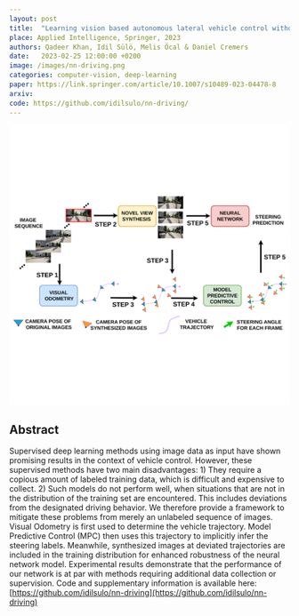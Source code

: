 ```yaml
---
layout: post
title:  "Learning vision based autonomous lateral vehicle control without supervision"
place: Applied Intelligence, Springer, 2023
authors: Qadeer Khan, Idil Sülö, Melis Öcal & Daniel Cremers 
date:   2023-02-25 12:00:00 +0200
image: /images/nn-driving.png
categories: computer-vision, deep-learning
paper: https://link.springer.com/article/10.1007/s10489-023-04478-8
arxiv:
code: https://github.com/idilsulo/nn-driving/
---
```


![](/images/nn-driving.png)


## Abstract

Supervised deep learning methods using image data as input have shown promising results in the context of vehicle control. However, these supervised methods have two main disadvantages: 1) They require a copious amount of labeled training data, which is difficult and expensive to collect. 2) Such models do not perform well, when situations that are not in the distribution of the training set are encountered. This includes deviations from the designated driving behavior. We therefore provide a framework to mitigate these problems from merely an unlabeled sequence of images. Visual Odometry is first used to determine the vehicle trajectory. Model Predictive Control (MPC) then uses this trajectory to implicitly infer the steering labels. Meanwhile, synthesized images at deviated trajectories are included in the training distribution for enhanced robustness of the neural network model. Experimental results demonstrate that the performance of our network is at par with methods requiring additional data collection or supervision. Code and supplementary information is available here: [https://github.com/idilsulo/nn-driving](https://github.com/idilsulo/nn-driving)